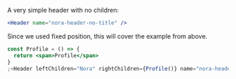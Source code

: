 A very simple header with no children:

```jsx
<Header name="nora-header-no-title" />
```

Since we used fixed position, this will cover the example from above.

```jsx
const Profile = () => {
  return <span>Profile</span>
}
;<Header leftChildren="Nora" rightChildren={Profile()} name="nora-header" />
```
